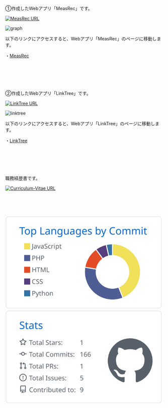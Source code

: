 <!--
**Yuma0309/Yuma0309** is a ✨ _special_ ✨ repository because its `README.md` (this file) appears on your GitHub profile.

Here are some ideas to get you started:

- 🔭 I’m currently working on ...
- 🌱 I’m currently learning ...
- 👯 I’m looking to collaborate on ...
- 🤔 I’m looking for help with ...
- 💬 Ask me about ...
- 📫 How to reach me: ...
- 😄 Pronouns: ...
- ⚡ Fun fact: ...
-->

①作成したWebアプリ「MeasRec」です。

<p align="left">
    <a href="https://github.com/Yuma0309/MeasRec">
        <img alt="MeasRec URL" src="https://img.shields.io/badge/MeasRec-informational">
    </a>
</p>

![graph](https://user-images.githubusercontent.com/97374588/210991872-f3c1383d-1537-4273-ac39-ee080f0a3237.gif)

以下のリンクにアクセスすると、Webアプリ「MeasRec」のページに移動します。

・[MeasRec](http://measrec.s239.xrea.com/measrec.s239/)
<br><br><br><br><br><br>

②作成したWebアプリ「LinkTree」です。

<p align="left">
    <a href="https://github.com/Yuma0309/LinkTree">
        <img alt="LinkTree URL" src="https://img.shields.io/badge/LinkTree-informational">
    </a>
</p>

![linktree](https://user-images.githubusercontent.com/97374588/218316102-5d1bce90-32d9-4dcb-af0b-2c3e4aeff8ca.gif)

以下のリンクにアクセスすると、Webアプリ「LinkTree」のページに移動します。

・[LinkTree](https://yumanakamura.pythonanywhere.com/)
<br><br><br><br><br><br>

職務経歴書です。

<p align="left">
    <a href="https://github.com/Yuma0309/Curriculum-Vitae">
        <img alt="Curriculum-Vitae URL" src="https://img.shields.io/badge/Curriculum_Vitae-informational">
    </a>
</p>
<br><br><br>

[![](https://raw.githubusercontent.com/Yuma0309/Yuma0309/main/profile-summary-card-output/github/2-most-commit-language.svg)](https://github.com/vn7n24fzkq/github-profile-summary-cards)
[![](https://raw.githubusercontent.com/Yuma0309/Yuma0309/main/profile-summary-card-output/github/3-stats.svg)](https://github.com/vn7n24fzkq/github-profile-summary-cards)
